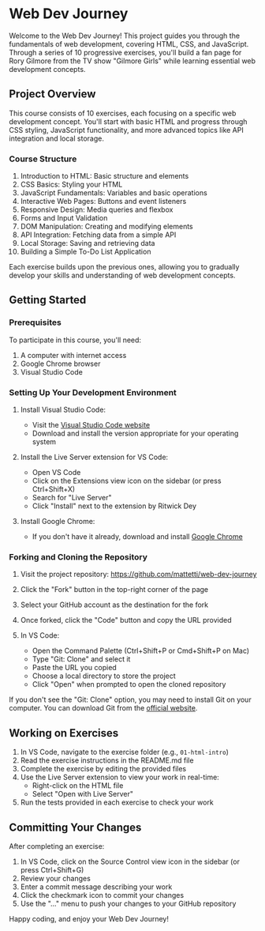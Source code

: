 # Web Dev Journey

Welcome to the Web Dev Journey! This project guides you through the fundamentals of web development, covering HTML, CSS, and JavaScript. Through a series of 10 progressive exercises, you'll build a fan page for Rory Gilmore from the TV show "Gilmore Girls" while learning essential web development concepts.

## Project Overview

This course consists of 10 exercises, each focusing on a specific web development concept. You'll start with basic HTML and progress through CSS styling, JavaScript functionality, and more advanced topics like API integration and local storage.

### Course Structure

1. Introduction to HTML: Basic structure and elements
2. CSS Basics: Styling your HTML
3. JavaScript Fundamentals: Variables and basic operations
4. Interactive Web Pages: Buttons and event listeners
5. Responsive Design: Media queries and flexbox
6. Forms and Input Validation
7. DOM Manipulation: Creating and modifying elements
8. API Integration: Fetching data from a simple API
9. Local Storage: Saving and retrieving data
10. Building a Simple To-Do List Application

Each exercise builds upon the previous ones, allowing you to gradually develop your skills and understanding of web development concepts.

## Getting Started

### Prerequisites

To participate in this course, you'll need:

1. A computer with internet access
2. Google Chrome browser
3. Visual Studio Code

### Setting Up Your Development Environment

1. Install Visual Studio Code:
   - Visit the [Visual Studio Code website](https://code.visualstudio.com/)
   - Download and install the version appropriate for your operating system

2. Install the Live Server extension for VS Code:
   - Open VS Code
   - Click on the Extensions view icon on the sidebar (or press Ctrl+Shift+X)
   - Search for "Live Server"
   - Click "Install" next to the extension by Ritwick Dey

3. Install Google Chrome:
   - If you don't have it already, download and install [Google Chrome](https://www.google.com/chrome/)


### Forking and Cloning the Repository

1. Visit the project repository: https://github.com/mattetti/web-dev-journey
2. Click the "Fork" button in the top-right corner of the page
3. Select your GitHub account as the destination for the fork
4. Once forked, click the "Code" button and copy the URL provided

5. In VS Code:
   - Open the Command Palette (Ctrl+Shift+P or Cmd+Shift+P on Mac)
   - Type "Git: Clone" and select it
   - Paste the URL you copied
   - Choose a local directory to store the project
   - Click "Open" when prompted to open the cloned repository

If you don't see the "Git: Clone" option, you may need to install Git on your computer. You can download Git from the [official website](https://git-scm.com/).

## Working on Exercises

1. In VS Code, navigate to the exercise folder (e.g., `01-html-intro`)
2. Read the exercise instructions in the README.md file
3. Complete the exercise by editing the provided files
4. Use the Live Server extension to view your work in real-time:
   - Right-click on the HTML file
   - Select "Open with Live Server"
5. Run the tests provided in each exercise to check your work

## Committing Your Changes

After completing an exercise:

1. In VS Code, click on the Source Control view icon in the sidebar (or press Ctrl+Shift+G)
2. Review your changes
3. Enter a commit message describing your work
4. Click the checkmark icon to commit your changes
5. Use the "..." menu to push your changes to your GitHub repository

Happy coding, and enjoy your Web Dev Journey!
